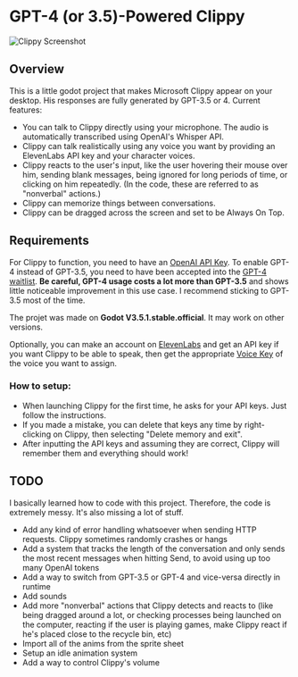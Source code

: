 

# GPT-4 (or 3.5)-Powered Clippy

![Clippy Screenshot](https://i.imgur.com/npgJMst.png)

## Overview

This is a little godot project that makes Microsoft Clippy appear on your desktop. His responses are fully generated by GPT-3.5 or 4.  Current features:

- You can talk to Clippy directly using your microphone. The audio is automatically transcribed using OpenAI's Whisper API.
- Clippy can talk realistically using any voice you want by providing an ElevenLabs API key and your character voices.
- Clippy reacts to the user's input, like the user hovering their mouse over him, sending blank messages, being ignored for long periods of time, or clicking on him repeatedly. (In the code, these are referred to as "nonverbal" actions.)
- Clippy can memorize things between conversations.
- Clippy can be dragged across the screen and set to be Always On Top. 


## Requirements

For Clippy to function, you need to have an [OpenAI API Key](https://platform.openai.com/account/api-keys). To enable GPT-4 instead of GPT-3.5, you need to have been accepted into the [GPT-4 waitlist](https://openai.com/waitlist/gpt-4-api). **Be careful, GPT-4 usage costs a lot more than GPT-3.5** and shows little noticeable improvement in this use case. I recommend sticking to GPT-3.5 most of the time.

The projet was made on **Godot V3.5.1.stable.official**. It may work on other versions.

Optionally, you can make an account on [ElevenLabs](https://beta.elevenlabs.io/) and get an API key if you want Clippy to be able to speak, then get the appropriate [Voice Key](https://api.elevenlabs.io/docs#/voices/Get_voices_v1_voices_get) of the voice you want to assign.

### How to setup:

- When launching Clippy for the first time, he asks for your API keys. Just follow the instructions.
- If you made a mistake, you can delete that keys any time by right-clicking on Clippy, then selecting "Delete memory and exit".
- After inputting the API keys and assuming they are correct, Clippy will remember them and everything should work!

## TODO

I basically learned how to code with this project. Therefore, the code is extremely messy. It's also missing a lot of stuff.

- Add any kind of error handling whatsoever when sending HTTP requests. Clippy sometimes randomly crashes or hangs
- Add a system that tracks the length of the conversation and only sends the most recent messages when hitting Send, to avoid using up too many OpenAI tokens
- Add a way to switch from GPT-3.5 or GPT-4 and vice-versa directly in runtime
- Add sounds
- Add more "nonverbal" actions that Clippy detects and reacts to (like being dragged around a lot, or checking processes being launched on the computer, reacting if the user is playing games, make Clippy react if he's placed close to the recycle bin, etc)
- Import all of the anims from the sprite sheet
- Setup an idle animation system
- Add a way to control Clippy's volume
